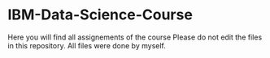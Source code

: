 # IBM-Data-Science-Course
Here you will find all assignements of the course
Please do not edit the files in this repository.
All files were done by myself.
